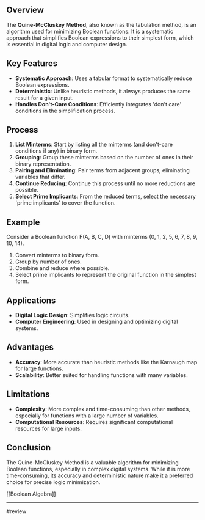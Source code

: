 ## Overview

The **Quine-McCluskey Method**, also known as the tabulation method, is an algorithm used for minimizing Boolean functions. It is a systematic approach that simplifies Boolean expressions to their simplest form, which is essential in digital logic and computer design.

## Key Features

- **Systematic Approach**: Uses a tabular format to systematically reduce Boolean expressions.
- **Deterministic**: Unlike heuristic methods, it always produces the same result for a given input.
- **Handles Don't-Care Conditions**: Efficiently integrates 'don't care' conditions in the simplification process.

## Process

1. **List Minterms**: Start by listing all the minterms (and don't-care conditions if any) in binary form.
2. **Grouping**: Group these minterms based on the number of ones in their binary representation.
3. **Pairing and Eliminating**: Pair terms from adjacent groups, eliminating variables that differ.
4. **Continue Reducing**: Continue this process until no more reductions are possible.
5. **Select Prime Implicants**: From the reduced terms, select the necessary 'prime implicants' to cover the function.

## Example

Consider a Boolean function F(A, B, C, D) with minterms (0, 1, 2, 5, 6, 7, 8, 9, 10, 14).

1. Convert minterms to binary form.
2. Group by number of ones.
3. Combine and reduce where possible.
4. Select prime implicants to represent the original function in the simplest form.

## Applications

- **Digital Logic Design**: Simplifies logic circuits.
- **Computer Engineering**: Used in designing and optimizing digital systems.

## Advantages

- **Accuracy**: More accurate than heuristic methods like the Karnaugh map for large functions.
- **Scalability**: Better suited for handling functions with many variables.

## Limitations

- **Complexity**: More complex and time-consuming than other methods, especially for functions with a large number of variables.
- **Computational Resources**: Requires significant computational resources for large inputs.

## Conclusion

The Quine-McCluskey Method is a valuable algorithm for minimizing Boolean functions, especially in complex digital systems. While it is more time-consuming, its accuracy and deterministic nature make it a preferred choice for precise logic minimization.

[[Boolean Algebra]]

--- 
#review 
